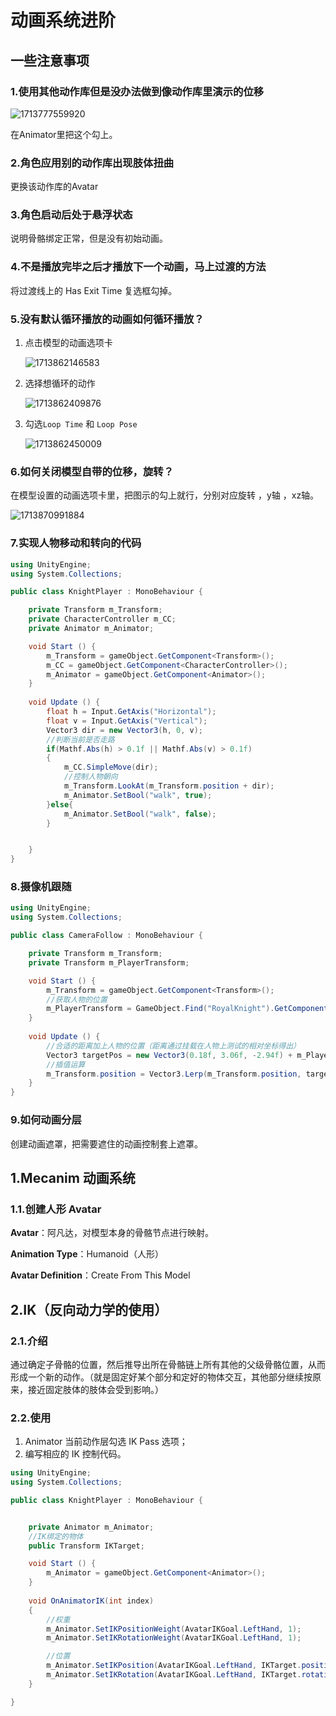 # 动画系统进阶

## 一些注意事项

### 1.使用其他动作库但是没办法做到像动作库里演示的位移

![1713777559920](../Img/1713777559920.png)

在Animator里把这个勾上。

### 2.角色应用别的动作库出现肢体扭曲

更换该动作库的Avatar

### 3.角色启动后处于悬浮状态

说明骨骼绑定正常，但是没有初始动画。

### 4.不是播放完毕之后才播放下一个动画，马上过渡的方法

将过渡线上的 Has Exit Time 复选框勾掉。

### 5.没有默认循环播放的动画如何循环播放？

1. 点击模型的动画选项卡

   ![1713862146583](../Img/1713862146583.png)

2. 选择想循环的动作

   ![1713862409876](../Img/1713862409876.png)

3. 勾选`Loop Time` 和 `Loop Pose`

   ![1713862450009](../Img/1713862450009.png)

### 6.如何关闭模型自带的位移，旋转？

在模型设置的动画选项卡里，把图示的勾上就行，分别对应旋转 ，y轴 ，xz轴。

![1713870991884](../Img/1713870991884.png)

### 7.实现人物移动和转向的代码

```csharp
using UnityEngine;
using System.Collections;

public class KnightPlayer : MonoBehaviour {

    private Transform m_Transform;
    private CharacterController m_CC;
    private Animator m_Animator;

	void Start () {
        m_Transform = gameObject.GetComponent<Transform>();
        m_CC = gameObject.GetComponent<CharacterController>();
        m_Animator = gameObject.GetComponent<Animator>();
	}
	
	void Update () {
        float h = Input.GetAxis("Horizontal");
        float v = Input.GetAxis("Vertical");
        Vector3 dir = new Vector3(h, 0, v);
        //判断当前是否走路
        if(Mathf.Abs(h) > 0.1f || Mathf.Abs(v) > 0.1f)
        {
            m_CC.SimpleMove(dir);
            //控制人物朝向
            m_Transform.LookAt(m_Transform.position + dir);
            m_Animator.SetBool("walk", true);
        }else{
            m_Animator.SetBool("walk", false);
        }


	}
}

```



### 8.摄像机跟随

```csharp
using UnityEngine;
using System.Collections;

public class CameraFollow : MonoBehaviour {

    private Transform m_Transform;
    private Transform m_PlayerTransform;

	void Start () {
        m_Transform = gameObject.GetComponent<Transform>();
        //获取人物的位置
        m_PlayerTransform = GameObject.Find("RoyalKnight").GetComponent<Transform>();
	}
	
	void Update () {
        //合适的距离加上人物的位置（距离通过挂载在人物上测试的相对坐标得出）
        Vector3 targetPos = new Vector3(0.18f, 3.06f, -2.94f) + m_PlayerTransform.position;
        //插值运算
        m_Transform.position = Vector3.Lerp(m_Transform.position, targetPos, Time.deltaTime * 5);
	}
}

```



### 9.如何动画分层

创建动画遮罩，把需要遮住的动画控制套上遮罩。

## 1.Mecanim 动画系统

### 1.1.创建人形 Avatar

**Avatar**：阿凡达，对模型本身的骨骼节点进行映射。

**Animation Type**：Humanoid（人形）

**Avatar Definition**：Create From This Model



## 2.IK（反向动力学的使用）

### 2.1.介绍

通过确定子骨骼的位置，然后推导出所在骨骼链上所有其他的父级骨骼位置，从而形成一个新的动作。（就是固定好某个部分和定好的物体交互，其他部分继续按原来，接近固定肢体的肢体会受到影响。）

### 2.2.使用

1. Animator 当前动作层勾选 IK Pass 选项；
2. 编写相应的 IK 控制代码。

```csharp
using UnityEngine;
using System.Collections;

public class KnightPlayer : MonoBehaviour {


    private Animator m_Animator;
    //IK绑定的物体
    public Transform IKTarget;

	void Start () {
        m_Animator = gameObject.GetComponent<Animator>();
	}
	
    void OnAnimatorIK(int index)
    {
        //权重
        m_Animator.SetIKPositionWeight(AvatarIKGoal.LeftHand, 1);
        m_Animator.SetIKRotationWeight(AvatarIKGoal.LeftHand, 1);

        //位置
        m_Animator.SetIKPosition(AvatarIKGoal.LeftHand, IKTarget.position);
        m_Animator.SetIKRotation(AvatarIKGoal.LeftHand, IKTarget.rotation);
    }

}

```

